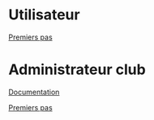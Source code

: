 # Utilisateur
[Premiers pas](../frontend/premiers-pas/utilisateur)

# Administrateur club
[Documentation](../frontend/index.md)

[Premiers pas](../frontend/premiers-pas/club)
